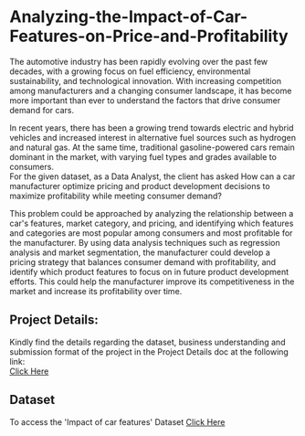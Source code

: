 # Analyzing-the-Impact-of-Car-Features-on-Price-and-Profitability

The automotive industry has been rapidly evolving over the past few decades, with a growing focus on fuel efficiency, environmental sustainability, and technological innovation. With increasing competition among manufacturers and a changing consumer landscape, it has become more important than ever to understand the factors that drive consumer demand for cars. 

In recent years, there has been a growing trend towards electric and hybrid vehicles and increased interest in alternative fuel sources such as hydrogen and natural gas. At the same time, traditional gasoline-powered cars remain dominant in the market, with varying fuel types and grades available to consumers.  
For the given dataset, as a Data Analyst, the client has asked How can a car manufacturer optimize pricing and product development decisions to maximize profitability while meeting consumer demand?

This problem could be approached by analyzing the relationship between a car's features, market category, and pricing, and identifying which features and categories are most popular among consumers and most profitable for the manufacturer. By using data analysis techniques such as regression analysis and market segmentation, the manufacturer could develop a pricing strategy that balances consumer demand with profitability, and identify which product features to focus on in future product development efforts. This could help the manufacturer improve its competitiveness in the market and increase its profitability over time.

## Project Details:
Kindly find the details regarding the dataset, business understanding and submission format of the project in the Project Details doc at the following link:  
[Click Here](https://docs.google.com/document/d/1zvyOZ-0dt4TQn22HAoIQUJn2B3s9SSWZ/edit?usp=sharing&ouid=109009397325426290832&rtpof=true&sd=true)


## Dataset
To access the 'Impact of car features' Dataset [Click Here](https://docs.google.com/spreadsheets/d/19RSwG_IItgqakuL4MKPYWI-njkzUPBnP/edit?usp=sharing&ouid=109009397325426290832&rtpof=true&sd=true)

